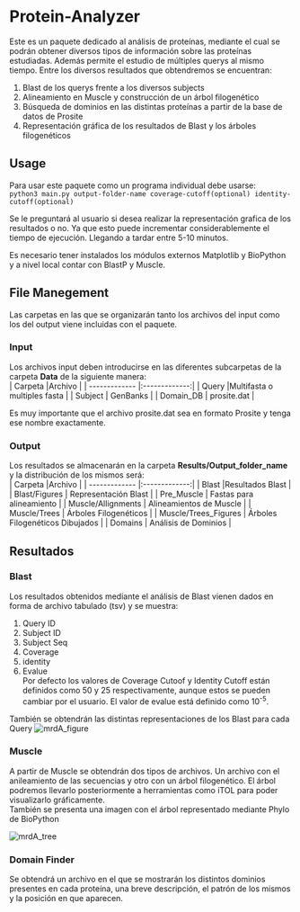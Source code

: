 # Protein-Analyzer

Este es un paquete dedicado al análisis de proteínas, mediante el cual se podrán obtener diversos tipos de información sobre las proteínas estudiadas. Además permite el estudio de múltiples querys al mismo tiempo. Entre los diversos resultados que obtendremos se encuentran:  

1. Blast de los querys frente a los diversos subjects
2. Alineamiento en Muscle y construcción de un árbol filogenético
3. Búsqueda de dominios en las distintas proteínas a partir de la base de datos de Prosite
2. Representación gráfica de los resultados de Blast y los árboles filogenéticos

## Usage
Para usar este paquete como un programa individual debe usarse:  
`python3 main.py output-folder-name coverage-cutoff(optional) identity-cutoff(optional)`
  
Se le preguntará al usuario si desea realizar la representación grafica de los resultados o no. Ya que esto puede incrementar considerablemente el tiempo de ejecución. Llegando a tardar entre 5-10 minutos.
  
Es necesario tener instalados los módulos externos Matplotlib y BioPython y a nivel local contar con BlastP y Muscle.

## File Manegement
Las carpetas en las que se organizarán tanto los archivos del input como los del output viene incluidas con el paquete.  
### Input
Los archivos input deben introducirse en las diferentes subcarpetas de la carpeta **Data** de la siguiente manera:  
| Carpeta        |Archivo       |
| ------------- |:-------------:|
| Query     |Multifasta o multiples fasta |
| Subject      | GenBanks   | 
| Domain_DB | prosite.dat   |  

Es muy importante que el archivo prosite.dat sea en formato Prosite y tenga ese nombre exactamente. 
 
### Output
Los resultados se almacenarán en la carpeta **Results/Output_folder_name** y la distribución de los mismos será:  
| Carpeta        |Archivo       |
| ------------- |:-------------:|
| Blast     |Resultados Blast |
| Blast/Figures      | Representación Blast   | 
| Pre_Muscle | Fastas para alineamiento  |
| Muscle/Allignments | Alineamientos de Muscle   |
| Muscle/Trees | Árboles Filogenéticos   |
| Muscle/Trees_Figures | Árboles Filogenéticos Dibujados  |
| Domains | Análisis de Dominios |

## Resultados
### Blast
Los resultados obtenidos mediante el análisis de Blast vienen dados en forma de archivo tabulado (tsv) y se muestra:  
1. Query ID
2. Subject ID
3. Subject Seq
4. Coverage
5. identity
6. Evalue  
Por defecto los valores de Coverage Cutoof y Identity Cutoff están definidos como 50 y 25 respectivamente, aunque estos se pueden cambiar por el usuario. El valor de evalue está definido como 10<sup>-5</sup>.  

También se obtendrán las distintas representaciones de los Blast para cada Query
![mrdA_figure](https://user-images.githubusercontent.com/67161655/85619606-d5e7a600-b662-11ea-8c29-fdec2fc8043e.png)

### Muscle
A partir de Muscle se obtendrán dos tipos de archivos. Un archivo con el anileamiento de las secuencias y otro con un árbol filogenético. El árbol podremos llevarlo posteriormente a herramientas como iTOL para poder visualizarlo gráficamente.  
También se presenta una imagen con el árbol representado mediante Phylo de BioPython

![mrdA_tree](https://user-images.githubusercontent.com/67161655/85619625-dda74a80-b662-11ea-86f6-3e86d6def446.png)

### Domain Finder
Se obtendrá un archivo en el que se mostrarán los distintos dominios presentes en cada proteína, una breve descripción, el patrón de los mismos y la posición en que aparecen.
